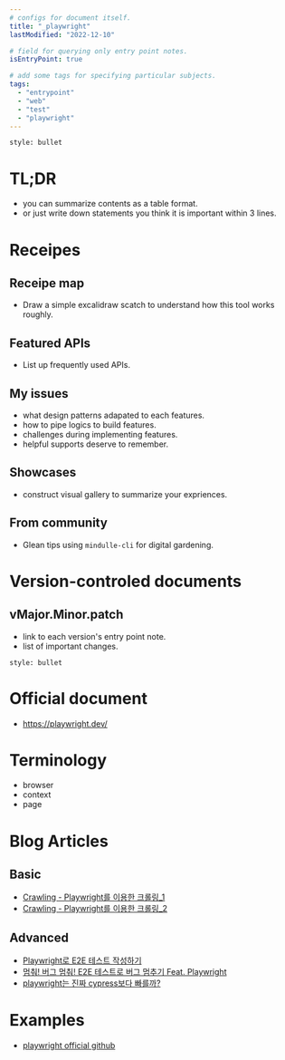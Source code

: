 ```yaml
---
# configs for document itself.
title: "_playwright"
lastModified: "2022-12-10"

# field for querying only entry point notes.
isEntryPoint: true

# add some tags for specifying particular subjects.
tags:
  - "entrypoint"
  - "web"
  - "test"
  - "playwright"
---
```

```toc
style: bullet
```

# TL;DR
- you can summarize contents as a table format.
- or just write down statements you think it is important within 3 lines.

# Receipes
## Receipe map
- Draw a simple excalidraw scatch to understand how this tool works roughly.

## Featured APIs
- List up frequently used APIs.

## My issues
- what design patterns adapated to each features.
- how to pipe logics to build features.
- challenges during implementing features.
- helpful supports deserve to remember.

## Showcases
- construct visual gallery to summarize your expriences.

## From community
- Glean tips using `mindulle-cli` for digital gardening.

# Version-controled documents
## vMajor.Minor.patch
- link to each version's entry point note.
- list of important changes.


```toc
style: bullet
```
# Official document
- https://playwright.dev/

# Terminology
- browser
- context
- page

# Blog Articles
## Basic
- [Crawling - Playwright를 이용한 크롤링_1](https://lss3070.github.io/2021/09/22/Crawling-HeadlessBrowser/)
- [Crawling - Playwright를 이용한 크롤링_2](https://lss3070.github.io/2021/09/26/Crawing-HeadlessBrowser(2)/)

## Advanced
- [Playwright로 E2E 테스트 작성하기](https://ui.toast.com/weekly-pick/ko_20210818)
- [멈춰! 버그 멈춰! E2E 테스트로 버그 멈추기 Feat. Playwright](https://hyperconnect.github.io/2022/01/28/e2e-test-with-playwright.html)
- [playwright는 진짜 cypress보다 빠를까?](https://emewjin.github.io/playwright-vs-cypress/)


# Examples
- [playwright official github](https://github.com/microsoft/playwright)